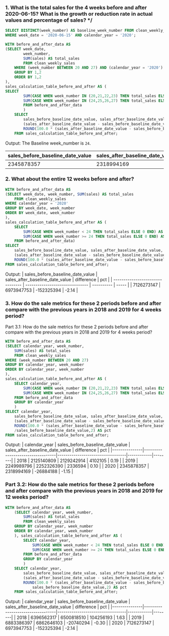 ### 1. What is the total sales for the 4 weeks before and after 2020-06-15? What is the growth or reduction rate in actual values and percentage of sales? \*/

```sql
SELECT DISTINCT(week_number) AS baseline_week_number FROM clean_weekly_sales
WHERE week_date = '2020-06-15' AND calendar_year = '2020';

WITH before_and_after_data AS
(SELECT week_date,
        week_number,
        SUM(sales) AS total_sales
        FROM clean_weekly_sales
    WHERE (week_number BETWEEN 20 AND 27) AND (calendar_year = '2020')
    GROUP BY 1,2
    ORDER BY 1,2
),
sales_calculation_table_before_and_after AS (
SELECT
        SUM(CASE WHEN week_number IN (20,21,22,23) THEN total_sales ELSE 0 END) AS sales_before_baseline_date_value,
        SUM(CASE WHEN week_number IN (24,25,26,27) THEN total_sales ELSE 0 END) AS sales_after_baseline_date_value
        FROM before_and_after_data
        )
    SELECT
        sales_before_baseline_date_value, sales_after_baseline_date_value,
        (sales_after_baseline_date_value - sales_before_baseline_date_value) AS difference,
        ROUND(100.0 * (sales_after_baseline_date_value - sales_before_baseline_date_value)/sales_before_baseline_date_value,2) AS pct
    FROM sales_calculation_table_before_and_after;
```

Output:
The Baseline week_number is `24`.

| sales_before_baseline_date_value | sales_after_baseline_date_value | difference | pct   |
| -------------------------------- | ------------------------------- | ---------- | ----- |
| 2345878357                       | 2318994169                      | -26884188  | -1.15 |

### 2. What about the entire 12 weeks before and after?

```sql
WITH before_and_after_data AS
(SELECT week_date, week_number, SUM(sales) AS total_sales
    FROM clean_weekly_sales
WHERE calendar_year = '2020'
GROUP BY week_date, week_number
ORDER BY week_date, week_number
),
sales_calculation_table_before_and_after AS (
    SELECT
        SUM(CASE WHEN week_number < 24 THEN total_sales ELSE 0 END) AS sales_before_baseline_date_value,
        SUM(CASE WHEN week_number >= 24 THEN total_sales ELSE 0 END) AS sales_after_baseline_date_value
    FROM before_and_after_data)
SELECT
    sales_before_baseline_date_value, sales_after_baseline_date_value,
    (sales_after_baseline_date_value - sales_before_baseline_date_value) AS difference,
    ROUND(100.0 * (sales_after_baseline_date_value - sales_before_baseline_date_value)/sales_before_baseline_date_value,2) AS pct
FROM sales_calculation_table_before_and_after;
```

Output:
| sales_before_baseline_date_value | sales_after_baseline_date_value | difference | pct |
| -------------------------------- | ------------------------------- | ---------- | ----- |
| 7126273147 | 6973947753 | -152325394 | -2.14 |

### 3. How do the sale metrics for these 2 periods before and after compare with the previous years in 2018 and 2019 for 4 weeks period?

Part 3.1: How do the sale metrics for these 2 periods before and after compare with the previous years in 2018 and 2019 for 4 weeks period?

```sql
WITH before_and_after_data AS
(SELECT calendar_year, week_number,
    SUM(sales) AS total_sales
    FROM clean_weekly_sales
WHERE (week_number BETWEEN 20 AND 27)
GROUP BY calendar_year, week_number
ORDER BY calendar_year, week_number
),
sales_calculation_table_before_and_after AS (
    SELECT calendar_year,
        SUM(CASE WHEN week_number IN (20,21,22,23) THEN total_sales ELSE 0 END) AS sales_before_baseline_date_value,
        SUM(CASE WHEN week_number IN (24,25,26,27) THEN total_sales ELSE 0 END) AS sales_after_baseline_date_value
    FROM before_and_after_data
    GROUP BY calendar_year
    )
SELECT calendar_year,
    sales_before_baseline_date_value, sales_after_baseline_date_value,
    (sales_after_baseline_date_value - sales_before_baseline_date_value) AS difference,
    ROUND(100.0 * (sales_after_baseline_date_value - sales_before_baseline_date_value)
    /sales_before_baseline_date_value,2) AS pct
FROM sales_calculation_table_before_and_after;
```

Output:
| calendar_year | sales_before_baseline_date_value | sales_after_baseline_date_value | difference | pct |
|---------------|----------------------------------|----------------------------------|------------|--------|
| 2018 | 2125140809 | 2129242914 | 4102105 | 0.19 |
| 2019 | 2249989796 | 2252326390 | 2336594 | 0.10 |
| 2020 | 2345878357 | 2318994169 | -26884188 | -1.15 |

### Part 3.2: How do the sale metrics for these 2 periods before and after compare with the previous years in 2018 and 2019 for 12 weeks period?

```sql
WITH before_and_after_data AS
    (SELECT calendar_year, week_number,
        SUM(sales) AS total_sales
        FROM clean_weekly_sales
    GROUP BY calendar_year, week_number
    ORDER BY calendar_year, week_number
    ), sales_calculation_table_before_and_after AS (
        SELECT calendar_year,
            SUM(CASE WHEN week_number < 24 THEN total_sales ELSE 0 END) AS sales_before_baseline_date_value,
            SUM(CASE WHEN week_number >= 24 THEN total_sales ELSE 0 END) AS sales_after_baseline_date_value
        FROM before_and_after_data
        GROUP BY calendar_year
        )
    SELECT calendar_year,
        sales_before_baseline_date_value, sales_after_baseline_date_value,
        (sales_after_baseline_date_value - sales_before_baseline_date_value) AS difference,
        ROUND(100.0 * (sales_after_baseline_date_value - sales_before_baseline_date_value)/
            sales_before_baseline_date_value,2) AS pct
    FROM sales_calculation_table_before_and_after;
```

Output:
| calendar_year | sales_before_baseline_date_value | sales_after_baseline_date_value | difference | pct |
|---------------|----------------------------------|----------------------------------|------------|--------|
| 2018 | 6396562317 | 6500818510 | 104256193 | 1.63 |
| 2019 | 6883386397 | 6862646103 | -20740294 | -0.30 |
| 2020 | 7126273147 | 6973947753 | -152325394 | -2.14 |
